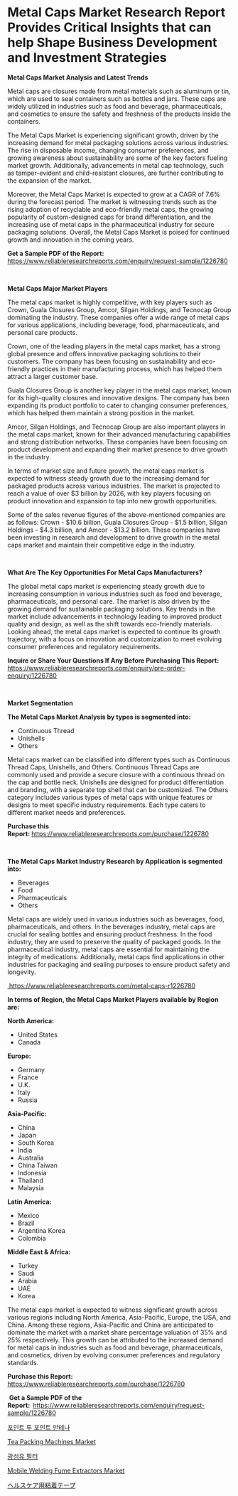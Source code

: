 <p><h1>Metal Caps Market Research Report Provides Critical Insights that can help Shape Business Development and Investment Strategies</h1></p><p><strong>Metal Caps Market Analysis and Latest Trends</strong></p>
<p><p>Metal caps are closures made from metal materials such as aluminum or tin, which are used to seal containers such as bottles and jars. These caps are widely utilized in industries such as food and beverage, pharmaceuticals, and cosmetics to ensure the safety and freshness of the products inside the containers.</p><p>The Metal Caps Market is experiencing significant growth, driven by the increasing demand for metal packaging solutions across various industries. The rise in disposable income, changing consumer preferences, and growing awareness about sustainability are some of the key factors fueling market growth. Additionally, advancements in metal cap technology, such as tamper-evident and child-resistant closures, are further contributing to the expansion of the market.</p><p>Moreover, the Metal Caps Market is expected to grow at a CAGR of 7.6% during the forecast period. The market is witnessing trends such as the rising adoption of recyclable and eco-friendly metal caps, the growing popularity of custom-designed caps for brand differentiation, and the increasing use of metal caps in the pharmaceutical industry for secure packaging solutions. Overall, the Metal Caps Market is poised for continued growth and innovation in the coming years.</p></p>
<p><strong>Get a Sample PDF of the Report:&nbsp;</strong> <a href="https://www.reliableresearchreports.com/enquiry/request-sample/1226780">https://www.reliableresearchreports.com/enquiry/request-sample/1226780</a></p>
<p>&nbsp;</p>
<p><strong>Metal Caps Major Market Players</strong></p>
<p><p>The metal caps market is highly competitive, with key players such as Crown, Guala Closures Group, Amcor, Silgan Holdings, and Tecnocap Group dominating the industry. These companies offer a wide range of metal caps for various applications, including beverage, food, pharmaceuticals, and personal care products.</p><p>Crown, one of the leading players in the metal caps market, has a strong global presence and offers innovative packaging solutions to their customers. The company has been focusing on sustainability and eco-friendly practices in their manufacturing process, which has helped them attract a larger customer base.</p><p>Guala Closures Group is another key player in the metal caps market, known for its high-quality closures and innovative designs. The company has been expanding its product portfolio to cater to changing consumer preferences, which has helped them maintain a strong position in the market.</p><p>Amcor, Silgan Holdings, and Tecnocap Group are also important players in the metal caps market, known for their advanced manufacturing capabilities and strong distribution networks. These companies have been focusing on product development and expanding their market presence to drive growth in the industry.</p><p>In terms of market size and future growth, the metal caps market is expected to witness steady growth due to the increasing demand for packaged products across various industries. The market is projected to reach a value of over $3 billion by 2026, with key players focusing on product innovation and expansion to tap into new growth opportunities.</p><p>Some of the sales revenue figures of the above-mentioned companies are as follows: Crown - $10.6 billion, Guala Closures Group - $1.5 billion, Silgan Holdings - $4.3 billion, and Amcor - $13.2 billion. These companies have been investing in research and development to drive growth in the metal caps market and maintain their competitive edge in the industry.</p></p>
<p>&nbsp;</p>
<p><strong>What Are The Key Opportunities For Metal Caps Manufacturers?</strong></p>
<p><p>The global metal caps market is experiencing steady growth due to increasing consumption in various industries such as food and beverage, pharmaceuticals, and personal care. The market is also driven by the growing demand for sustainable packaging solutions. Key trends in the market include advancements in technology leading to improved product quality and design, as well as the shift towards eco-friendly materials. Looking ahead, the metal caps market is expected to continue its growth trajectory, with a focus on innovation and customization to meet evolving consumer preferences and regulatory requirements.</p></p>
<p><strong>Inquire or Share Your Questions If Any Before Purchasing This Report:</strong> <a href="https://www.reliableresearchreports.com/enquiry/pre-order-enquiry/1226780">https://www.reliableresearchreports.com/enquiry/pre-order-enquiry/1226780</a></p>
<p>&nbsp;</p>
<p><strong>Market Segmentation</strong></p>
<p><strong>The Metal Caps Market Analysis by types is segmented into:</strong></p>
<p><ul><li>Continuous Thread</li><li>Unishells</li><li>Others</li></ul></p>
<p><p>Metal caps market can be classified into different types such as Continuous Thread Caps, Unishells, and Others. Continuous Thread Caps are commonly used and provide a secure closure with a continuous thread on the cap and bottle neck. Unishells are designed for product differentiation and branding, with a separate top shell that can be customized. The Others category includes various types of metal caps with unique features or designs to meet specific industry requirements. Each type caters to different market needs and preferences.</p></p>
<p><strong>Purchase this Report:&nbsp;</strong><a href="https://www.reliableresearchreports.com/purchase/1226780">https://www.reliableresearchreports.com/purchase/1226780</a></p>
<p>&nbsp;</p>
<p><strong>The Metal Caps Market Industry Research by Application is segmented into:</strong></p>
<p><ul><li>Beverages</li><li>Food</li><li>Pharmaceuticals</li><li>Others</li></ul></p>
<p><p>Metal caps are widely used in various industries such as beverages, food, pharmaceuticals, and others. In the beverages industry, metal caps are crucial for sealing bottles and ensuring product freshness. In the food industry, they are used to preserve the quality of packaged goods. In the pharmaceutical industry, metal caps are essential for maintaining the integrity of medications. Additionally, metal caps find applications in other industries for packaging and sealing purposes to ensure product safety and longevity.</p></p>
<p><a href="https://www.reliableresearchreports.com/metal-caps-r1226780">&nbsp;https://www.reliableresearchreports.com/metal-caps-r1226780</a></p>
<p><strong>In terms of Region, the Metal Caps Market Players available by Region are:</strong></p>
<p>
    <p> <strong> North America: </strong>
        <ul>
            <li>United States</li>
            <li>Canada</li>
        </ul>
        </p> 
    <p> <strong> Europe: </strong>
        <ul>
            <li>Germany</li>
            <li>France</li>
            <li>U.K.</li>
            <li>Italy</li>
            <li>Russia</li>
        </ul>
        </p> 
    <p> <strong> Asia-Pacific: </strong>
        <ul>
            <li>China</li>
            <li>Japan</li>
            <li>South Korea</li>
            <li>India</li>
            <li>Australia</li>
            <li>China Taiwan</li>
            <li>Indonesia</li>
            <li>Thailand</li>
            <li>Malaysia</li>
        </ul>
        </p> 
    <p> <strong> Latin America: </strong>
        <ul>
            <li>Mexico</li>
            <li>Brazil</li>
            <li>Argentina Korea</li>
            <li>Colombia</li>
        </ul>
        </p> 
    <p> <strong> Middle East & Africa: </strong>
        <ul>
            <li>Turkey</li>
            <li>Saudi</li>
            <li>Arabia</li>
            <li>UAE</li>
            <li>Korea</li>
        </ul>
    </p>
    </p>
<p><p>The metal caps market is expected to witness significant growth across various regions including North America, Asia-Pacific, Europe, the USA, and China. Among these regions, Asia-Pacific and China are anticipated to dominate the market with a market share percentage valuation of 35% and 25% respectively. This growth can be attributed to the increased demand for metal caps in industries such as food and beverage, pharmaceuticals, and cosmetics, driven by evolving consumer preferences and regulatory standards.</p></p>
<p><strong>Purchase this Report: </strong><a href="https://www.reliableresearchreports.com/purchase/1226780">https://www.reliableresearchreports.com/purchase/1226780</a></p>
<p>&nbsp;<strong>Get a Sample PDF of the Report:&nbsp;&nbsp;</strong><a href="https://www.reliableresearchreports.com/enquiry/request-sample/1226780">https://www.reliableresearchreports.com/enquiry/request-sample/1226780</a></p>
<p><strong></strong></p>
<p><p><a href="https://github.com/khytkeqagplkzqvh/Market-Research-Report-List-2/blob/main/197620155746.md">포인트 투 포인트 안테나</a></p><p><a href="https://github.com/fiixsa/Market-Research-Report-List-2/blob/main/tea-packing-machines-market.md">Tea Packing Machines Market</a></p><p><a href="https://github.com/TimmyMann6767/Market-Research-Report-List-1/blob/main/321526655747.md">광섬유 필터</a></p><p><a href="https://www.linkedin.com/pulse/mobile-welding-fume-extractors-market-analysis-its-cagr-segmentation-mm8cc">Mobile Welding Fume Extractors Market</a></p><p><a href="https://github.com/AriMuller2009/Market-Research-Report-List-1/blob/main/834966657550.md">ヘルスケア用粘着テープ</a></p></p>